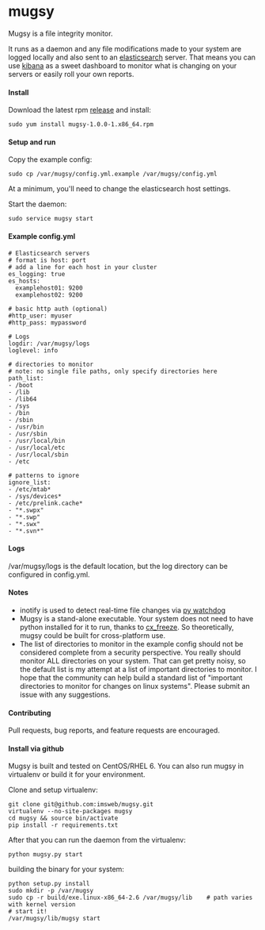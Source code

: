 mugsy
======

Mugsy is a file integrity monitor.

It runs as a daemon and any file modifications made to your system are logged locally and also sent to an [elasticsearch](http://www.elasticsearch.org) server.  That means you can use [kibana](http://www.elasticsearch.org/overview/kibana/) as a sweet dashboard to monitor what is changing on your servers or easily roll your own reports.

#### Install


Download the latest rpm [release](https://github.com/imsweb/mugsy/releases) and install:

```
sudo yum install mugsy-1.0.0-1.x86_64.rpm
```

#### Setup and run

Copy the example config:

```
sudo cp /var/mugsy/config.yml.example /var/mugsy/config.yml
```

At a minimum, you'll need to change the elasticsearch host settings.


Start the daemon:

```
sudo service mugsy start
```

#### Example config.yml

```
# Elasticsearch servers
# format is host: port
# add a line for each host in your cluster
es_logging: true
es_hosts:
  examplehost01: 9200
  examplehost02: 9200

# basic http auth (optional)
#http_user: myuser
#http_pass: mypassword

# Logs
logdir: /var/mugsy/logs
loglevel: info

# directories to monitor
# note: no single file paths, only specify directories here
path_list:
- /boot
- /lib
- /lib64
- /sys
- /bin
- /sbin
- /usr/bin
- /usr/sbin
- /usr/local/bin
- /usr/local/etc
- /usr/local/sbin
- /etc

# patterns to ignore
ignore_list:
- /etc/mtab*
- /sys/devices*
- /etc/prelink.cache*
- "*.swpx"
- "*.swp"
- "*.swx"
- "*.svn*"
```

#### Logs

/var/mugsy/logs is the default location, but the log directory can be configured in config.yml.

#### Notes

- inotify is used to detect real-time file changes via [py watchdog](https://pypi.python.org/pypi/watchdog)
- Mugsy is a stand-alone executable.  Your system does not need to have python installed for it to run, thanks to [cx_freeze](http://cx-freeze.sourceforge.net/).  So theoretically, mugsy could be built for cross-platform use.
- The list of directories to monitor in the example config should not be considered complete from a security perspective.  You really should monitor ALL directories on your system.   That can get pretty noisy, so the default list is my attempt at a list of important directories to monitor.   I hope that the community can help build a standard list of "important directories to monitor for changes on linux systems".  Please submit an issue with any suggestions.

#### Contributing
Pull requests, bug reports, and feature requests are encouraged.


#### Install via github

Mugsy is built and tested on CentOS/RHEL 6.  You can also run mugsy in virtualenv or build it for your environment.


Clone and setup virtualenv:

```
git clone git@github.com:imsweb/mugsy.git
virtualenv --no-site-packages mugsy
cd mugsy && source bin/activate
pip install -r requirements.txt
```

After that you can run the daemon from the virtualenv:

```
python mugsy.py start
```

building the binary for your system:

```
python setup.py install
sudo mkdir -p /var/mugsy
sudo cp -r build/exe.linux-x86_64-2.6 /var/mugsy/lib    # path varies with kernel version
# start it!
/var/mugsy/lib/mugsy start
```
